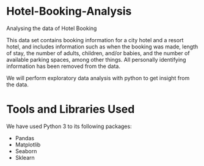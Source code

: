 # Hotel-Booking-Analysis
Analysing the data of Hotel Booking

This data set contains booking information for a city hotel and a resort hotel, and includes information such as when the booking was made, length of stay, the number of adults, children, and/or babies, and the number of available parking spaces, among other things. All personally identifying information has been removed from the data.

We will perform exploratory data analysis with python to get insight from the data.


# Tools and Libraries Used
We have used Python 3 to its following packages:

* Pandas
* Matplotlib
* Seaborn
* Sklearn
